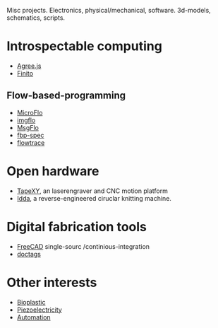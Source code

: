 Misc projects. Electronics, physical/mechanical, software.
3d-models, schematics, scripts.

# Introspectable computing

* [Agree.js](https://agreejs.org)
* [Finito](https://finitosm.org)

## Flow-based-programming

* [MicroFlo](https://microflo.org)
* [imgflo](https://imgflo.org)
* [MsgFlo](https://msgflo.org)
* [fbp-spec](https://github.com/flowbased/fbp-spec)
* [flowtrace](https://github.com/flowbased/flowtrace)

# Open hardware

* [TapeXY](./reprappping), an laserengraver and CNC motion platform
* [Idda](./idda-knitting-machine), a reverse-engineered ciruclar knitting machine.

# Digital fabrication tools

* [FreeCAD](./freecad) single-sourc /continious-integration
* [doctags](./doctags)

# Other interests

* [Bioplastic](./bioplastic)
* [Piezoelectricity](./piezo)
* [Automation](./automation)
